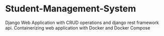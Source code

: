 # Student-Management-System
Django Web Application with CRUD operations and django rest framework api. Containerizing web application with Docker and Docker Compose
